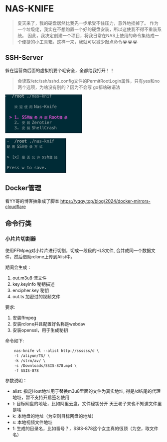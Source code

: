 # NAS-KNIFE

> 夏天来了，我的硬盘居然比我先一步承受不住压力，意外地挂掉了。
> 作为一个垃圾佬，我实在不想购置一个好的硬盘安装，所以这使我不得不重装系统。
> 因此，我决定创建一个项目，将我日常在NAS上使用的命令集结成一个便捷的小工具箱。这样一来，我就可以减少敲点命令😭😭😭

## SSH-Server

躲在运营商后面的虚拟机要个毛安全，全都给我打开！！

> 会读取/etc/ssh/sshd_config文件的PermitRootLogin属性，只有yes和no两个选项，为啥没有别的？因为不会写 go都啥破语法

![doc](doc/ssh-server.png)

![doc](doc/ssh-server-check.png)

## Docker管理
看YY哥的博客抽象成了脚本 https://yqqy.top/blog/2024/docker-mirrors-cloudflare

## 命令行类
### 小片片切割器
使用FFMpeg对小片片进行切割，切成一段段的HLS文件, 合并成同一个数据文件，然后借助rclone上传到Alist中。


期间会生成：
1. out.m3u8 流文件
2. key.keyinfo 秘钥描述
3. encipher.key 秘钥
4. out.ts 加密过的视频文件

要求: 
1. 安装ffmpeg
2. 安装rclone并且配置好名称是webdav
3. 安装openssl，用于生成秘钥

命令如下: 

```shell
    nas-knife vl --alist http://ssssss/d \ 
    -t /aliyun/TS/ \ 
    -k /strm/av/ \
    -s /Downloads/SSIS-878.mp4 \ 
    -f SSIS-878
```

参数说明：
+ alist: 指定Host地址用于替换m3u8里面的文件为真实地址, 得是/d结尾的代理地址，暂不支持开启签名使用
+ t: 目标网盘的地址，比如阿里云盘，文件秘钥分开 天王老子来也不知道文件里是啥
+ k: 本地盘的地址（为空则目标网盘的地址）
+ s: 本地视频文件地址
+ f: 生成的目录名，比如番号？，SSIS-878这个女主真的很顶（为空，取文件名）

